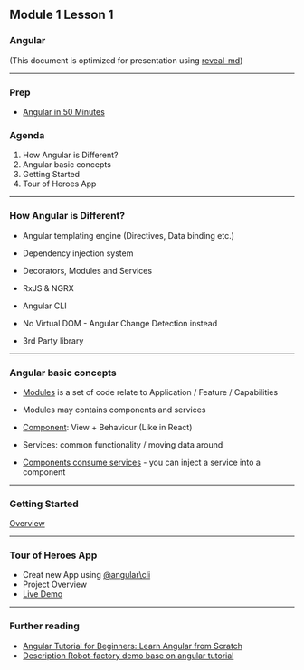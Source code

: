 ## Module 1 Lesson 1
### Angular
(This document is optimized for presentation using [reveal-md](https://github.com/webpro/reveal-md))

---

### Prep
* [Angular in 50 Minutes](https://www.youtube.com/watch?v=5wtnKulcquA)

### Agenda
1. How Angular is Different?
2. Angular basic concepts
2. Getting Started
3. Tour of Heroes App

---

### How Angular is Different?

- Angular templating engine (Directives, Data binding etc.)
<!-- .element: class="fragment" -->

- Dependency injection system
<!-- .element: class="fragment" -->

- Decorators, Modules and Services
<!-- .element: class="fragment" -->

- RxJS & NGRX
<!-- .element: class="fragment" -->

- Angular CLI 
<!-- .element: class="fragment" -->

- No Virtual DOM - Angular Change Detection instead
<!-- .element: class="fragment" -->

- 3rd Party library
<!-- .element: class="fragment" -->

---

### Angular basic concepts
* [Modules](https://angular.io/guide/architecture-modules) <!-- .element: class="fragment" --><!-- .element: class="fragment" -->is a set of code relate to Application / Feature / Capabilities

* Modules may contains components and  services
<!-- .element: class="fragment" -->

* [Component](https://angular.io/guide/displaying-data)<!-- .element: class="fragment" -->: View + Behaviour (Like in React)

* Services: common functionality / moving data around
<!-- .element: class="fragment" -->

* [Components consume services](https://angular.io/guide/architecture-services#dependency-injection)<!-- .element: class="fragment" --> - you can inject a service into a component


---

### Getting Started
[Overview](https://angular.io/start)

---

### Tour of Heroes App
* Creat new App using [@angular\cli](https://cli.angular.io/)
* Project Overview
* [Live Demo](https://angular.io/start)

---

### Further reading
* [Angular Tutorial for Beginners: Learn Angular from Scratch](https://www.youtube.com/watch?v=k5E2AVpwsko)
* [Description Robot-factory demo base on angular tutorial](https://github.com/WEBbeast2018/angular-robot-factory)

